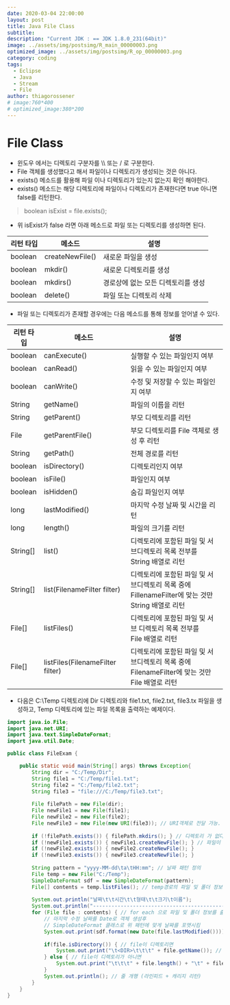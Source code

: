 ```yaml
---
date: 2020-03-04 22:00:00
layout: post
title: Java File Class
subtitle: 
description: "Current JDK : == JDK 1.8.0_231(64bit)"
image: ../assets/img/postsimg/R_main_00000003.png
optimized_image: ../assets/img/postsimg/R_op_00000003.png
category: coding
tags:
  - Eclipse
  - Java
  - Stream
  - File
author: thiagorossener
# image:760*400
# optimized_image:380*200
---
```


# File Class

- 윈도우 에서는 디렉토리 구분자를 \\\\ 또는 / 로 구분한다.
- File 객체를 생성했다고 해서 파일이나 디렉토리가 생성되는 것은 아니다.
- exists() 메소드를 활용해 파일 이나 디렉토리가 있는지 없는지 확인 해야한다.
- exists() 메소드는 해당 디렉토리에 파일이나 디렉토리가 존재한다면 true 아니면 false를 리턴한다.

> boolean isExist = file.exists();

- 위 isExist가 false 라면 아래 메소드로 파일 또는 디렉토리를 생성하면 된다.

| 리턴 타입 | 메소드          | 설명                               |
|-----------|-----------------|------------------------------------|
| boolean   | createNewFile() | 새로운 파일을 생성                 |
| boolean   | mkdir()         | 새로운 디렉토리를 생성             |
| boolean   | mkdirs()        | 경로상에 없는 모든 디렉토리를 생성 |
| boolean   | delete()        | 파일 또는 디렉토리 삭제            |

- 파일 또는 디렉토리가 존재할 경우에는 다음 메소드를 통해 정보를 얻어낼 수 있다.

| 리턴 타입 | 메소드                           | 설명                                                                                               |
|-----------|----------------------------------|----------------------------------------------------------------------------------------------------|
| boolean   | canExecute()                     | 실행할 수 있는 파일인지 여부                                                                       |
| boolean   | canRead()                        | 읽을 수 있는 파일인지 여부                                                                         |
| boolean   | canWrite()                       | 수정 및 저장할 수 있는 파일인지 여부                                                               |
| String    | getName()                        | 파일의 이름을 리턴                                                                                 |
| String    | getParent()                      | 부모 디렉토리를 리턴                                                                               |
| File      | getParentFile()                  | 부모 디렉토리를 File 객체로 생성 후 리턴                                                           |
| String    | getPath()                        | 전체 경로를 리턴                                                                                   |
| boolean   | isDirectory()                    | 디렉토리인지 여부                                                                                  |
| boolean   | isFile()                         | 파일인지 여부                                                                                      |
| boolean   | isHidden()                       | 숨김 파일인지 여부                                                                                 |
| long      | lastModified()                   | 마지막 수정 날짜 및 시간을 리턴                                                                    |
| long      | length()                         | 파일의 크기를 리턴                                                                                 |
| String[]  | list()                           | 디렉토리에 포함된 파일 및 서브디렉토리 목록 전부를<br>String 배열로 리턴                           |
| String[]  | list(FilenameFilter filter)      | 디렉토리에 포함된 파일 및 서브디렉토리 목록 중에<br>FillenameFilter에 맞는 것만 String 배열로 리턴 |
| File[]    | listFiles()                      | 디렉토리에 포함된 파일 및 서브 디렉토리 목록 전부를<br>File 배열로 리턴                            |
| File[]    | listFiles(FilenameFilter filter) | 디렉토리에 포함된 파일 및 서브디렉토리 목록 중에<br> FilenameFilter에 맞는 것만 File 배열로 리턴   |

- 다음은 C:\\Temp 디렉토리에 Dir 디렉토리와 file1.txt, file2.txt, file3.tx 파일을 생성하고, Temp 디렉토리에 있는 파일 목록을 출력하는 예제이다.

```java
import java.io.File;
import java.net.URI;
import java.text.SimpleDateFormat;
import java.util.Date;

public class FileExam {

	public static void main(String[] args) throws Exception{
		String dir = "C:/Temp/Dir";
		String file1 = "C:/Temp/file1.txt";
		String file2 = "C:/Temp/file2.txt";
		String file3 = "file:///C:/Temp/file3.txt";
		
		File filePath = new File(dir);
		File newFile1 = new File(file1);
		File newFile2 = new File(file2);
		File newFile3 = new File(new URI(file3)); // URI객체로 전달 가능.
		
		if (!filePath.exists()) { filePath.mkdirs(); } // 디렉토리 가 없다면 디렉토리 생성
		if (!newFile1.exists()) { newFile1.createNewFile(); } // 파일이 없다면 파일 생성
		if (!newFile2.exists()) { newFile2.createNewFile(); }
		if (!newFile3.exists()) { newFile3.createNewFile(); }
		
		String pattern = "yyyy-MM-dd\ta\tHH:mm"; // 날짜 패턴 정의
		File temp = new File("C:/Temp");
		SimpleDateFormat sdf = new SimpleDateFormat(pattern);
		File[] contents = temp.listFiles(); // temp경로의 파일 및 폴더 정보를 가져옴
		
		System.out.println("날짜\t\t시간\t\t형태\t\t크기\t이름");
		System.out.println("--------------------------------------------------------------------------");
		for (File file : contents) { // for each 으로 파일 및 폴더 정보를 출력 시킴
			// 마지막 수정 날짜를 Date로 객체 생성후 
			// SimpleDateFormat 클래스로 위 패턴에 맞게 날짜를 포맷시킴
			System.out.print(sdf.format(new Date(file.lastModified())));
			
			if(file.isDirectory()) { // file이 디렉토리면
				System.out.print("\t<DIR>\t\t\t" + file.getName()); // 디렉토리 표시
			} else { // file이 디렉토리가 아니면
				System.out.print("\t\t\t" + file.length() + "\t" + file.getName()); // 파일 크기 및 이름 표시
			}
			System.out.println(); // 줄 개행 (라인피드 + 캐리지 리턴)
		}
	}
}
```